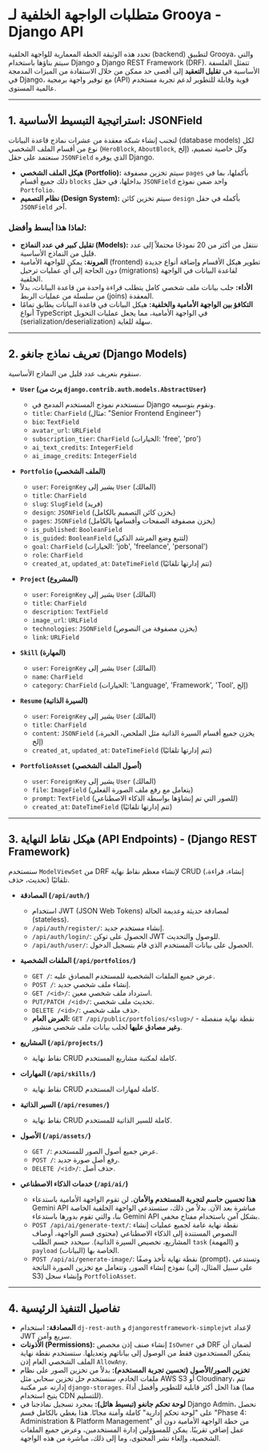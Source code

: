 # متطلبات الواجهة الخلفية لـ Grooya - Django API

تحدد هذه الوثيقة الخطة المعمارية للواجهة الخلفية (backend) لتطبيق Grooya، والتي سيتم بناؤها باستخدام Django و Django REST Framework (DRF). تتمثل الفلسفة الأساسية في **تقليل التعقيد** إلى أقصى حد ممكن من خلال الاستفادة من الميزات المدمجة في Django، مع توفير واجهة برمجية (API) قوية وقابلة للتطوير لدعم تجربة مستخدم عالمية المستوى.

---

## 1. استراتيجية التبسيط الأساسية: JSONField

لتجنب إنشاء شبكة معقدة من عشرات نماذج قاعدة البيانات (database models) لكل نوع من أقسام الملف الشخصي (`HeroBlock`, `AboutBlock`, إلخ) وكل خاصية تصميم، سنعتمد على حقل `JSONField` الذي يوفره Django.

-   **هيكل الملف الشخصي (Portfolio):** سيتم تخزين مصفوفة `pages` بأكملها، بما في ذلك جميع أقسام `blocks` بداخلها، في حقل `JSONField` واحد ضمن نموذج `Portfolio`.
-   **نظام التصميم (Design System):** سيتم تخزين كائن `design` بأكمله في حقل `JSONField` آخر.

### لماذا هذا أبسط وأفضل:
-   **تقليل كبير في عدد النماذج (Models):** ننتقل من أكثر من 20 نموذجًا محتملاً إلى عدد قليل من النماذج الأساسية.
-   **المرونة:** يمكن للواجهة الأمامية (frontend) تطوير هيكل الأقسام وإضافة أنواع جديدة دون الحاجة إلى أي عمليات ترحيل (migrations) لقاعدة البيانات في الواجهة الخلفية.
-   **الأداء:** جلب بيانات ملف شخصي كامل يتطلب قراءة واحدة من قاعدة البيانات، بدلاً من سلسلة من عمليات الربط (joins) المعقدة.
-   **التكافؤ بين الواجهة الأمامية والخلفية:** هيكل البيانات في قاعدة البيانات يطابق تمامًا أنواع TypeScript في الواجهة الأمامية، مما يجعل عمليات التحويل (serialization/deserialization) سهلة للغاية.

---

## 2. تعريف نماذج جانغو (Django Models)

سنقوم بتعريف عدد قليل من النماذج الأساسية.

-   **`User` (يرث من `django.contrib.auth.models.AbstractUser`)**
    -   سنستخدم نموذج المستخدم المدمج في Django ونقوم بتوسيعه.
    -   `title`: `CharField` (مثال: "Senior Frontend Engineer")
    -   `bio`: `TextField`
    -   `avatar_url`: `URLField`
    -   `subscription_tier`: `CharField` (الخيارات: 'free', 'pro')
    -   `ai_text_credits`: `IntegerField`
    -   `ai_image_credits`: `IntegerField`

-   **`Portfolio` (الملف الشخصي)**
    -   `user`: `ForeignKey` يشير إلى `User` (المالك)
    -   `title`: `CharField`
    -   `slug`: `SlugField` (فريد)
    -   `design`: `JSONField` (يخزن كائن التصميم بالكامل)
    -   `pages`: `JSONField` (يخزن مصفوفة الصفحات وأقسامها بالكامل)
    -   `is_published`: `BooleanField`
    -   `is_guided`: `BooleanField` (لتتبع وضع المرشد الذكي)
    -   `goal`: `CharField` (الخيارات: 'job', 'freelance', 'personal')
    -   `role`: `CharField`
    -   `created_at`, `updated_at`: `DateTimeField` (تتم إدارتها تلقائيًا)

-   **`Project` (المشروع)**
    -   `user`: `ForeignKey` يشير إلى `User` (المالك)
    -   `title`: `CharField`
    -   `description`: `TextField`
    -   `image_url`: `URLField`
    -   `technologies`: `JSONField` (يخزن مصفوفة من النصوص)
    -   `link`: `URLField`

-   **`Skill` (المهارة)**
    -   `user`: `ForeignKey` يشير إلى `User` (المالك)
    -   `name`: `CharField`
    -   `category`: `CharField` (الخيارات: 'Language', 'Framework', 'Tool', إلخ)

-   **`Resume` (السيرة الذاتية)**
    -   `user`: `ForeignKey` يشير إلى `User` (المالك)
    -   `title`: `CharField`
    -   `content`: `JSONField` (يخزن جميع أقسام السيرة الذاتية مثل الملخص، الخبرة، إلخ)
    -   `created_at`, `updated_at`: `DateTimeField` (تتم إدارتها تلقائيًا)

-   **`PortfolioAsset` (أصول الملف الشخصي)**
    -   `user`: `ForeignKey` يشير إلى `User` (المالك)
    -   `file`: `ImageField` (يتعامل مع رفع ملف الصورة الفعلي)
    -   `prompt`: `TextField` (للصور التي تم إنشاؤها بواسطة الذكاء الاصطناعي)
    -   `created_at`: `DateTimeField` (تتم إدارتها تلقائيًا)

---

## 3. هيكل نقاط النهاية (API Endpoints) - (Django REST Framework)

سنستخدم `ModelViewSet` من DRF لإنشاء معظم نقاط نهاية CRUD (إنشاء، قراءة، تحديث، حذف) تلقائيًا.

-   **المصادقة (`/api/auth/`)**
    -   استخدام JWT (JSON Web Tokens) لمصادقة حديثة وعديمة الحالة (stateless).
    -   `/api/auth/register/`: إنشاء مستخدم جديد.
    -   `/api/auth/login/`: الحصول على توكن JWT للوصول والتحديث.
    -   `/api/auth/user/`: الحصول على بيانات المستخدم الذي قام بتسجيل الدخول.

-   **الملفات الشخصية (`/api/portfolios/`)**
    -   `GET /`: عرض جميع الملفات الشخصية للمستخدم المصادق عليه.
    -   `POST /`: إنشاء ملف شخصي جديد.
    -   `GET /<id>/`: استرداد ملف شخصي معين.
    -   `PUT/PATCH /<id>/`: تحديث ملف شخصي.
    -   `DELETE /<id>/`: حذف ملف شخصي.
    -   **العرض العام:** `GET /api/public/portfolios/<slug>/` - نقطة نهاية منفصلة و**غير مصادق عليها** لجلب بيانات ملف شخصي منشور.

-   **المشاريع (`/api/projects/`)**
    -   نقاط نهاية CRUD كاملة لمكتبة مشاريع المستخدم.

-   **المهارات (`/api/skills/`)**
    -   نقاط نهاية CRUD كاملة لمهارات المستخدم.

-   **السير الذاتية (`/api/resumes/`)**
    -   نقاط نهاية CRUD كاملة للسير الذاتية للمستخدم.

-   **الأصول (`/api/assets/`)**
    -   `GET /`: عرض جميع أصول الصور للمستخدم.
    -   `POST /`: رفع أصل صورة جديد.
    -   `DELETE /<id>/`: حذف أصل.

-   **خدمات الذكاء الاصطناعي (`/api/ai/`)**
    -   **هذا تحسين حاسم لتجربة المستخدم والأمان.** لن تقوم الواجهة الأمامية باستدعاء Gemini API مباشرة بعد الآن. بدلاً من ذلك، ستستدعي الواجهة الخلفية الخاصة بنا، والتي تقوم بدورها باستدعاء Gemini API بشكل آمن باستخدام مفتاح مخفي.
    -   `POST /api/ai/generate-text/`: نقطة نهاية عامة لجميع عمليات إنشاء النصوص المستندة إلى الذكاء الاصطناعي (محتوى قسم الواجهة، أوصاف المشاريع، تخصيص السيرة الذاتية). سيحدد جسم الطلب `task` (المهمة) و `payload` (البيانات) الخاصة بها.
    -   `POST /api/ai/generate-image/`: نقطة نهاية تأخذ وصفًا (prompt)، وتستدعي نموذج إنشاء الصور، وتتعامل مع تخزين الصورة الناتجة (على سبيل المثال، إلى S3) وإنشاء سجل `PortfolioAsset`.

---

## 4. تفاصيل التنفيذ الرئيسية

-   **المصادقة:** استخدام `dj-rest-auth` و `djangorestframework-simplejwt` لإعداد JWT سريع وآمن.
-   **الأذونات (Permissions):** إنشاء صنف إذن مخصص `IsOwner` في DRF لضمان أن يتمكن المستخدمون فقط من الوصول إلى بياناتهم وتعديلها. ستستخدم نقطة نهاية الملف الشخصي العام إذن `AllowAny`.
-   **تخزين الصور/الأصول (تحسين تجربة المستخدم):** بدلاً من تخزين الصور على نظام ملفات الخادم، سنستخدم حل تخزين سحابي مثل AWS S3 أو Cloudinary، تتم إدارته عبر مكتبة `django-storages`. هذا الحل أكثر قابلية للتطوير وأفضل أداءً (مما يتيح استخدام CDN للتسليم).
-   **لوحة تحكم جانغو (تبسيط هائل):** بمجرد تسجيل نماذجنا في Django Admin، نحصل على "لوحة تحكم إدارية" كاملة وآمنة مجانًا. هذا يغطي بالكامل قسم "Phase 4: Administration & Platform Management" من خطة الواجهة الأمامية دون أي عمل إضافي تقريبًا. يمكن للمسؤولين إدارة المستخدمين، وعرض جميع الملفات الشخصية، وإلغاء نشر المحتوى، وما إلى ذلك، مباشرة من هذه الواجهة.
